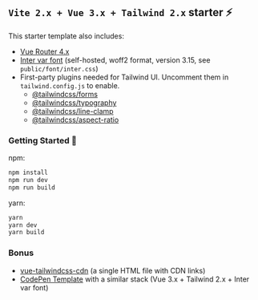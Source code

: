 ## `Vite 2.x + Vue 3.x + Tailwind 2.x` starter ⚡

This starter template also includes:

- [Vue Router 4.x](https://github.com/vuejs/vue-router-next)
- [Inter var font](https://github.com/rsms/inter) (self-hosted, woff2 format, version 3.15, see `public/font/inter.css`)
- First-party plugins needed for Tailwind UI. Uncomment them in `tailwind.config.js` to enable.
  * [@tailwindcss/forms](https://github.com/tailwindlabs/tailwindcss-forms)
  * [@tailwindcss/typography](https://github.com/tailwindlabs/tailwindcss-typography)
  * [@tailwindcss/line-clamp](https://github.com/tailwindlabs/tailwindcss-line-clamp)
  * [@tailwindcss/aspect-ratio](https://github.com/tailwindlabs/tailwindcss-aspect-ratio)

### Getting Started 🚀

npm:
```sh
npm install
npm run dev
npm run build
```
yarn:
```sh
yarn
yarn dev
yarn build
```

### Bonus
- [vue-tailwindcss-cdn](https://github.com/web2033/vue-tailwindcss-cdn) (a single HTML file with CDN links)
- [CodePen Template](https://codepen.io/web2033/pen/QWNbwxY) with a similar stack (Vue 3.x + Tailwind 2.x + Inter var font)